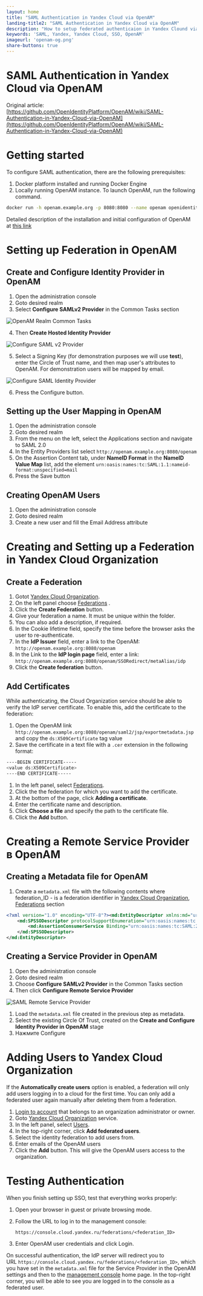 ```yaml
---
layout: home
title: "SAML Authentication in Yandex Cloud via OpenAM"
landing-title2: "SAML Authentication in Yandex Cloud via OpenAM"
description: "How to setup federated authenticaion in Yandex Clound via OpenAM using SAML"
keywords: 'SAML, Yandex, Yandex Cloud, SSO, OpenAM'
imageurl: 'openam-og.png'
share-buttons: true
---
```

<h1>SAML Authentication in Yandex Cloud via OpenAM</h1>

Original article: [https://github.com/OpenIdentityPlatform/OpenAM/wiki/SAML-Authentication-in-Yandex-Cloud-via-OpenAM](https://github.com/OpenIdentityPlatform/OpenAM/wiki/SAML-Authentication-in-Yandex-Cloud-via-OpenAM)

# Getting started

To configure SAML authentication, there are the following prerequisites:

1. Docker platform installed and running Docker Engine
2. Locally running OpenAM instance. To launch OpenAM, run the following command.

```bash
docker run -h openam.example.org -p 8080:8080 --name openam openidentityplatform/openam
```

Detailed description of the installation and initial configuration of OpenAM at [this link](https://github.com/OpenIdentityPlatform/OpenAM/wiki/Quick-Start-Guide) 

# Setting up Federation in OpenAM

## Create and Configure Identity Provider in OpenAM

1. Open the administration console
2. Goto desired realm
3. Select **Configure SAMLv2 Provider** in the Common Tasks section

![OpenAM Realm Common Tasks](/assets/img/saml-yandex-cloud/realm-common-tasks.png)

4. Then **Create Hosted Identity Provider**

![Configure SAML v2 Provider](/assets/img/saml-yandex-cloud/configure-saml-provider.png)

5. Select a Signing Key (for demonstration purposes we will use **test**), enter the Circle of Trust name, and then map user's attributes to OpenAM. For demonstration users will be mapped by email.

![Configure SAML Identity Provider](/assets/img/saml-yandex-cloud/configure-saml-identity-provider.png)

6. Press the Configure button.

## Setting up the User Mapping in OpenAM

1. Open the administration console
2. Goto desired realm
3. From the menu on the left, select the Applications section and navigate to SAML 2.0
4. In the Entity Providers list select `http://openam.example.org:8080/openam`
5. On the Assertion Content tab, under **NameID Format** in the **NameID Value Map** list, add the element `urn:oasis:names:tc:SAML:1.1:nameid-format:unspecified=mail`
6. Press the Save button

## Creating OpenAM Users

1. Open the administration console
2. Goto desired realm
3. Create a new user and fill the Email Address attribute

# Creating and Setting up a Federation in Yandex Cloud Organization

## Create a Federation

1. Gotot [Yandex Cloud Organization](https://org.cloud.yandex.ru/).
2. On the left panel choose [Federations](https://org.cloud.yandex.ru/federations) .
3. Click the **Create Federation** button.
4. Give your federation a name. It must be unique within the folder.
5. You can also add a description, if required.
6. In the Cookie lifetime field, specify the time before the browser asks the user to re-authenticate.
7. In the **IdP Issuer** field, enter a link to the OpenAM: `http://openam.example.org:8080/openam`
8. In the Link to the **IdP login page** field, enter a link: `http://openam.example.org:8080/openam/SSORedirect/metaAlias/idp`    
11. Click the **Create federation** button.

## Add Certificates

While authenticating, the Cloud Organization service should be able to verify the IdP server certificate. To enable this, add the certificate to the federation:

1. Open the OpenAM link `http://openam.example.org:8080/openam/saml2/jsp/exportmetadata.jsp` and copy the `ds:X509Certificate` tag value
2. Save the certificate in a text file with a `.cer` extension in the following format:

```bash
----BEGIN CERTIFICATE-----
<value ds:X509Certificate>
----END CERTIFICATE-----
```

1. In the left panel, select [Federations](https://org.cloud.yandex.ru/federations).
2. Click the the federation for which you want to add the certificate.
3. At the bottom of the page, click **Adding a certificate**.
4. Enter the certificate name and description.
5. Click **Choose a file** and specify the path to the certificate file.
6. Click the **Add** button.

# Creating a Remote Service Provider в OpenAM

## Creating a Metadata file for OpenAM

1. Create a `metadata.xml` file with the following contents where federation_ID - is a federation identifier in [Yandex Cloud Organization](https://org.cloud.yandex.ru), [Federations](https://org.cloud.yandex.ru/federations) section

```xml
<?xml version="1.0" encoding="UTF-8"?><md:EntityDescriptor xmlns:md="urn:oasis:names:tc:SAML:2.0:metadata" entityID="https://console.cloud.yandex.ru/federations/<federation_ID>">
    <md:SPSSODescriptor protocolSupportEnumeration="urn:oasis:names:tc:SAML:2.0:protocol">
        <md:AssertionConsumerService Binding="urn:oasis:names:tc:SAML:2.0:bindings:HTTP-Redirect" Location="https://console.cloud.yandex.ru/federations/<federation_ID>" index="1"/>
    </md:SPSSODescriptor>
</md:EntityDescriptor>
```

## Creating a Service Provider in OpenAM

1. Open the administration console
2. Goto desired realm
3. Choose **Configure SAMLv2 Provider** in the  Common Tasks section
4. Then click **Configure Remote Service Provider**

![SAML Remote Service Provider](/assets/img/saml-yandex-cloud/saml-remote-service-provider.png)

1. Load the `metadata.xml` file created in the previous step as metadata.
2. Select the existing Circle Of Trust, created on the **Create and Configure Identity Provider in OpenAM** stage
3. Нажмите Configure

# Adding Users to Yandex Cloud Organization

If the **Automatically create users** option is enabled, a federation will only add users logging in to a cloud for the first time. You can only add a federated user again manually after deleting them from a federation.

1. [Login to account](https://passport.yandex.ru/) that belongs to an organization administrator or owner.
2. Goto [Yandex Cloud Organization](https://org.cloud.yandex.ru/) service.
3. In the left panel, select [Users](https://org.cloud.yandex.ru/users).
4. In the top-right corner, click  **Add federated users**.
5. Select the identity federation to add users from.
6. Enter emails of the OpenAM users
7. Click the **Add** button. This will give the OpenAM users access to the organization.

# Testing Authentication

When you finish setting up SSO, test that everything works properly:

1. Open your browser in guest or private browsing mode.
2. Follow the URL to log in to the management console:
    
    `https://console.cloud.yandex.ru/federations/<federation_ID>`
    
3. Enter OpenAM user credentials and click Login.

On successful authentication, the IdP server will redirect you to URL `https://console.cloud.yandex.ru/federations/<federation_ID>`, which you have set in the `metadata.xml` file for the Service Provider in the OpenAM settings and then to the [management console](https://console.cloud.yandex.ru/) home page. In the top-right corner, you will be able to see you are logged in to the console as a federated user.
